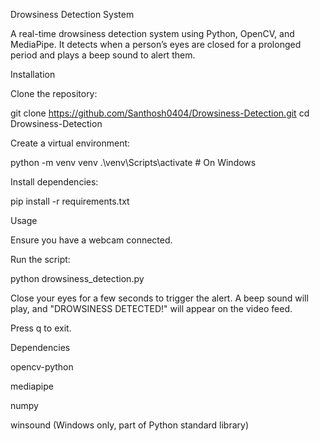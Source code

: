 Drowsiness Detection System

A real-time drowsiness detection system using Python, OpenCV, and MediaPipe. It detects when a person’s eyes are closed for a prolonged period and plays a beep sound to alert them.

Installation





Clone the repository:

git clone https://github.com/Santhosh0404/Drowsiness-Detection.git
cd Drowsiness-Detection



Create a virtual environment:

python -m venv venv
.\venv\Scripts\activate  # On Windows



Install dependencies:

pip install -r requirements.txt

Usage





Ensure you have a webcam connected.



Run the script:

python drowsiness_detection.py



Close your eyes for a few seconds to trigger the alert. A beep sound will play, and "DROWSINESS DETECTED!" will appear on the video feed.



Press q to exit.

Dependencies





opencv-python



mediapipe



numpy



winsound (Windows only, part of Python standard library)
